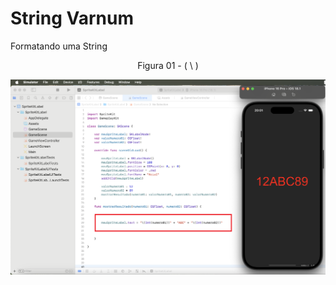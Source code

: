 # String Varnum

Formatando uma String

<div align="center">
Figura 01 - ( \ )
</div>

![](Imagens/SpriteLabel-String-Inverso-Img01.png)

